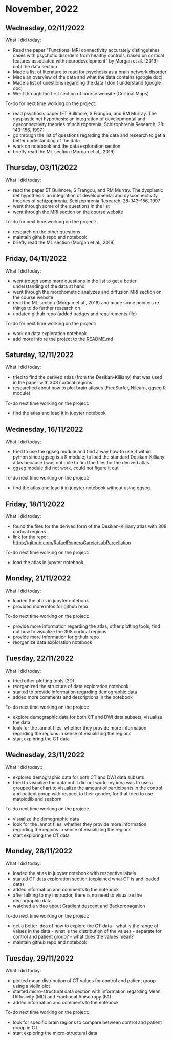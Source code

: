 # November, 2022

## Wednesday, 02/11/2022
What I did today: 
- Read the paper "Functional MRI connectivity accurately distinguishes cases with psychotic disorders from healthy controls, based on cortical features associated with neurodevelopment" by Morgan et al. (2019) until the data section
- Made a list of literature to read for psychosis as a brain network disorder
- Made an overview of the data and what the data contains (google doc)
- Made a list of questions regarding the data I don't understand (google doc)
- Went through the first section of course website (Cortical Maps)

To-do for next time working on the project:
- read psychosis paper (ET Bullmore, S Frangou, and RM Murray. The dysplastic net hypothesis: an integration of developmental and dysconnectivity theories of schizophrenia. Schizophrenia Research, 28: 143–156, 1997.)
- go through the list of questions regarding the data and research to get a better undestanding of the data
- work on notebook and the data exploration section
- briefly read the ML section (Morgan et al., 2019)

## Thursday, 03/11/2022
What I did today:
- read the paper ET Bullmore, S Frangou, and RM Murray. The dysplastic net hypothesis: an integration of developmental and dysconnectivity theories of schizophrenia. Schizophrenia Research, 28: 143–156, 1997
- went through some of the questions in the list 
- went through the MRI section on the course website

To-do for next time working on the project:
- research on the other questions
- maintain github repo and notebook
- briefly read the ML section (Morgan et al., 2019)

## Friday, 04/11/2022
What I did today:
- went trough some more questions in the list to get a better understanding of the data at hand
- went through the morphometric analyzes and diffusion MRI section on the course website
- read the ML section (Morgan et al., 2019) and made some pointers re things to do further research on
- updated github repo (added badges and requirements file)

To-do for next time working on the project:
- work on data exploration notebook
- add more info re the project to the README.md

## Saturday, 12/11/2022
What I did today:
- tried to find the derived atlas (from the Desikan-Killiany) that was used in the paper with 308 cortical regions
- researched about how to plot brain atlases (FreeSurfer, Nilearn, ggseg R module)

To-do next time working on the project:
- find the atlas and load it in jupyter notebook

## Wednesday, 16/11/2022
What I did today:
- tried to use the ggseg module and find a way how to use R within python since ggseg is a R module; to load the standard Desikan-Killiany atlas because I was not able to find the files for the derived atlas
- ggseg module did not work, could not figure it out

To-do next time working on the project:
- find the atlas and load it in jupyter notebook without using ggseg

## Friday, 18/11/2022
What I did today:
 - found the files for the derived form of the Desikan-Killiany atlas with 308 cortical regions
 - link for the repo: https://github.com/RafaelRomeroGarcia/subParcellation 

To-do next time working on the project:
- load the atlas in jupyter notebook

## Monday, 21/11/2022
What I did today:
- loaded the atlas in jupyter notebook
- provided more infos for github repo

To-do next time working on the project:
- provide more information regarding the atlas, other plotting tools, find out how to visualize the 308 cortical regions
- provide more information for github repo
- reorganize data exploration notebook

## Tuesday, 22/11/2022
What I did today:
- tried other plotting tools (3D)
- reorganized the structure of data exploration notebook
- started to provide information regarding demographic data 
- added more comments and descriptions in the notebook 

To-do next time working on the project:
- explore demographic data for both CT and DWI data subsets, visualize the data
- look for the .annot files, whether they provide more information regarding the regions in sense of visualizing the regions
- start exploring the CT data 

## Wednesday, 23/11/2022
What I did today::
- explored demographic data for both CT and DWI data subsets
- tried to visualize the data but it did not work: my idea was to use a grouped bar chart to visualize the amount of participants in the control and patient group with respect to their gender, for that tried to use matplotlib and seaborn

To-do next time working on the project:
- visualize the demographic data
- look for the .annot files, whether they provide more information regarding the regions in sense of visualizing the regions
- start exploring the CT data 

## Monday, 28/11/2022
What I did today:
- loaded the atlas in jupyter notebook with respective labels
- started CT data exploration section (explained what CT is and loaded data)
- added information and comments to the notebook
- after talking to my instructor, there is no need to visualize the demographic data
- watched a video about [Gradient descent](https://www.youtube.com/watch?v=3XOe0LwJw1s) and [Backpropagation](https://www.youtube.com/watch?v=Ilg3gGewQ5U)

To-do next time working on the project:
- get a better idea of how to explore the CT data 
        - what is the range of values in the data
        - what is the distribution of the values
        - separate for control and patient group?
        - what does the values mean?
- maintain github repo and notebook

## Tuesday, 29/11/2022
What I did today:
- plotted mean distribution of CT values for control and patient group using a violin plot
- started micro-structural data section with information regarding Mean Diffusivity (MD) and Fractional Anisotropy (FA)
- added information and comments to the notebook

To-do next time working on the project:
- look for specific brain regions to compare between control and patient group in CT
- start exploring the micro-structural data